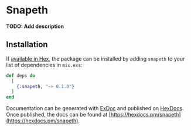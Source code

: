 # Snapeth

**TODO: Add description**

## Installation

If [available in Hex](https://hex.pm/docs/publish), the package can be installed
by adding `snapeth` to your list of dependencies in `mix.exs`:

```elixir
def deps do
  [
    {:snapeth, "~> 0.1.0"}
  ]
end
```

Documentation can be generated with [ExDoc](https://github.com/elixir-lang/ex_doc)
and published on [HexDocs](https://hexdocs.pm). Once published, the docs can
be found at [https://hexdocs.pm/snapeth](https://hexdocs.pm/snapeth).

